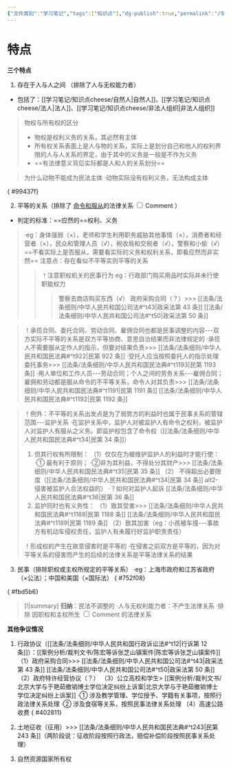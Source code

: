 ```yaml
---
{"文件类别":"学习笔记","tags":["知识点"],"dg-publish":true,"permalink":"/学习笔记/知识点cheese/民事关系/","dgPassFrontmatter":true,"created":"2024-07-02T20:32:55.244+08:00","updated":"2024-09-30T11:34:18.929+08:00"}
---
```


# 特点
**三个特点** 
1. 存在于人与人之间 （排除了人与无权能力者）
- 包括了：[[学习笔记/知识点cheese/自然人\|自然人]]、[[学习笔记/知识点cheese/法人\|法人]]、[[学习笔记/知识点cheese/非法人组织\|非法人组织]]
>物权与所有权的区分
>- 物权是权利义务的关系，其必然有主体
>- 所有权关系表面上是人与物的关系，实际上是划分自己和他人的权利界限的人与人关系的界定，由于其中的义务是一般是不作为义务
>- ==有法律意义背后实际都是人和人的关系划分==


>为什么动物不能成为民法主体
>·动物实际没有权利义务，无法构成主体

{ #99437f}

 
2. 平等的关系（排除了<label class="ob-comment" title="公法-个人和组织 组织和组织" style=""> <u>命令和服从</u>的法律关系 <input type="checkbox"> <span style=""> Comment </span></label>）
- 判定的标准：==应然的==权利、义务
>·eg：身体强弱（×），老师和学生利用职务威胁其他事情（×），消费者和经营者（×），民众和管理人员（√），税收局和交税者（√），警察和小偷（√）==不看实际上是否服从，需要看实际的义务和权利关系，即看应然而非实然==
>注意点：存在看似不平等实则平等的关系
>>！注意职权机关的民事行为 eg：行政部门购买用品时实际并未行使职能权力
>>>警察去商店购买东西（√）
>>>政府采购合同（？）>>> [[法条/法条细则/中华人民共和国公司法#^t43\|政采法第 43 条]] [[法条/法条细则/中华人民共和国公司法#^t50\|政采法第 50 条]]


>！承揽合同、委托合同、劳动合同、雇佣合同也都是民事调整的内容---双方实际不平等的关系是双方平等协商、意思自治结果而非法律规定的
·承揽人不需要服从定作人的指示，但要对结果负责>>> [[法条/法条细则/中华人民共和国民法典#^t922\|民第 922 条]]
·受托人应当按照委托人的指示处理委托事务>>> [[法条/法条细则/中华人民共和国民法典#^t1193\|民第 1193 条]]
·用人单位和工作人员---劳动合同；个人之间的劳务关系---雇佣合同；雇佣和劳动都是服从命令的不平等关系，命令人对其负责>>> [[法条/法条细则/中华人民共和国民法典#^t1191\|民第 1191 条]] [[法条/法条细则/中华人民共和国民法典#^t1192\|民第 1192 条]]


>！例外：不平等的关系出发点是为了弱势方的利益时也属于民事关系的管辖范围---监护关系
>·在监护关系中，监护人对被监护人有命令之权利，被监护人对监护人有服从之义务。即监护权包含了命令权（[[法条/法条细则/中华人民共和国民法典#^t34\|民第 34 条]]）
>1. 但其行权有所限制：
>（1）仅仅在为被维护监护人的利益时才能行使：
>·① 最有利于原则；
>·②非为其利益，不得处分其财产>>> [[法条/法条细则/中华人民共和国民法典#^t35\|民第 35 条]]
>（2） 不得超出必要限度（[[法条/法条细则/中华人民共和国民法典#^t34\|民第 34 条]] alt2-侵害被监护人合法权益的）
>·？如何对监护人起诉 [[法条/法条细则/中华人民共和国民法典#^t36\|民第 36 条]]
>1. 监护同时也有义务性：
>（1）致其受害>>> [[法条/法条细则/中华人民共和国民法典#^t1188\|民第 1188 条]] [[法条/法条细则/中华人民共和国民法典#^t1189\|民第 1189 条]]
>（2）致其加害（eg：小孩被车撞---事故方有机动车侵权责任，监护人有未履行好监护职责责任）
>
>！形成权的产生在故意侵害时是平等的
>·在侵害之前双方是平等的，因为对平等关系的侵害而产生的后续的法律关系是平等法律关系的结果 


3. 民事（排除职权或主权所规定的平等关系）
·eg：上海市政府和江苏省政府（×公法）；中国和美国（×国际法）
{ #752f08}

{ #fbd5b6}


>[!|summary] **归纳**：民法不调整的
·人与无权利能力者：不产生法律关系
·排除<label class="ob-comment" title="职权或主权产生的不平等关系使用公法，平等关系上国内采用公法，国际采用国际法" style=""> 因职权和主权所生 <input type="checkbox"> <span style=""> Comment </span></label>的法律关系

**其他争议情况**
1. 行政协议（[[法条/法条细则/中华人民共和国行政诉讼法#^t12\|行诉第 12 条]]）：[[案例分析/裁判文书/陈宏等诉张芝山镇案件\|陈宏等诉张芝山镇案件]]
（1）政府采购合同>>> [[法条/法条细则/中华人民共和国公司法#^t43\|政采法第 43 条]] [[法条/法条细则/中华人民共和国公司法#^t50\|政采法第 50 条]]
（2）政府特许经营协议（？）
（3）公立高校和学生> [[案例分析/裁判文书/北京大学与于艳茹撤销博士学位决定纠纷上诉案\|北京大学与于艳茹撤销博士学位决定纠纷上诉案]]
	·① 涉及教学管理、学位授予、学籍有关事项，按照行政法律关系处理
	·② 涉及食宿等关系，按照民事法律关系处理
（4）高速公路收费
{ #402811}

2. 土地征收（征用）>>> [[法条/法条细则/中华人民共和国民法典#^t243\|民第 243 条]]（两阶段说：征收阶段按照行政法，赔偿补偿阶段按照民事关系处理）
3. 自然资源国家所有权